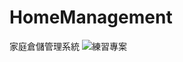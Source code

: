 # HomeManagement
家庭倉儲管理系統
![練習專案](https://github.com/awse12311/HomeManagement/assets/18205130/8ac66d64-2bfe-4095-94b0-373ec9b26549)
